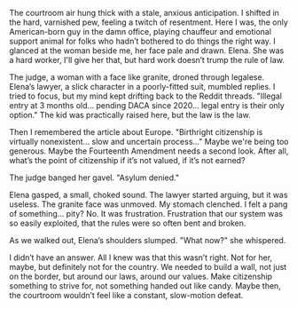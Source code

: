The courtroom air hung thick with a stale, anxious anticipation. I shifted in the hard, varnished pew, feeling a twitch of resentment. Here I was, the only American-born guy in the damn office, playing chauffeur and emotional support animal for folks who hadn’t bothered to do things the right way. I glanced at the woman beside me, her face pale and drawn. Elena. She was a hard worker, I'll give her that, but hard work doesn’t trump the rule of law.

The judge, a woman with a face like granite, droned through legalese. Elena’s lawyer, a slick character in a poorly-fitted suit, mumbled replies. I tried to focus, but my mind kept drifting back to the Reddit threads. "Illegal entry at 3 months old… pending DACA since 2020… legal entry is their only option." The kid was practically raised here, but the law is the law.

Then I remembered the article about Europe. "Birthright citizenship is virtually nonexistent… slow and uncertain process…" Maybe we're being too generous. Maybe the Fourteenth Amendment needs a second look. After all, what’s the point of citizenship if it’s not valued, if it’s not earned?

The judge banged her gavel. "Asylum denied."

Elena gasped, a small, choked sound. The lawyer started arguing, but it was useless. The granite face was unmoved. My stomach clenched. I felt a pang of something… pity? No. It was frustration. Frustration that our system was so easily exploited, that the rules were so often bent and broken.

As we walked out, Elena’s shoulders slumped. "What now?" she whispered.

I didn’t have an answer. All I knew was that this wasn’t right. Not for her, maybe, but definitely not for the country. We needed to build a wall, not just on the border, but around our laws, around our values. Make citizenship something to strive for, not something handed out like candy. Maybe then, the courtroom wouldn’t feel like a constant, slow-motion defeat.